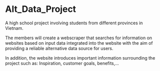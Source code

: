 # Alt_Data_Project
A high school project involving students from different provinces in Vietnam.  

The members will create a webscraper that searches for information on websites based on input data integrated into the website with the aim of providing a reliable alternative data source for users.  

In addition, the website introduces important information surrounding the project such as: Inspiration, customer goals, benefits,...  
